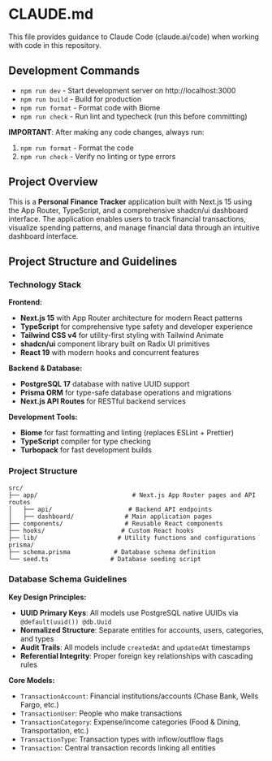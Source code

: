 # CLAUDE.md

This file provides guidance to Claude Code (claude.ai/code) when working with code in this repository.

## Development Commands

- `npm run dev` - Start development server on http://localhost:3000
- `npm run build` - Build for production
- `npm run format` - Format code with Biome
- `npm run check` - Run lint and typecheck (run this before committing)

**IMPORTANT**: After making any code changes, always run:
1. `npm run format` - Format the code
2. `npm run check` - Verify no linting or type errors

## Project Overview

This is a **Personal Finance Tracker** application built with Next.js 15 using the App Router, TypeScript, and a comprehensive shadcn/ui dashboard interface. The application enables users to track financial transactions, visualize spending patterns, and manage financial data through an intuitive dashboard interface.

## Project Structure and Guidelines

### Technology Stack

**Frontend:**
- **Next.js 15** with App Router architecture for modern React patterns
- **TypeScript** for comprehensive type safety and developer experience
- **Tailwind CSS v4** for utility-first styling with Tailwind Animate
- **shadcn/ui** component library built on Radix UI primitives
- **React 19** with modern hooks and concurrent features

**Backend & Database:**
- **PostgreSQL 17** database with native UUID support
- **Prisma ORM** for type-safe database operations and migrations
- **Next.js API Routes** for RESTful backend services

**Development Tools:**
- **Biome** for fast formatting and linting (replaces ESLint + Prettier)
- **TypeScript** compiler for type checking
- **Turbopack** for fast development builds

### Project Structure

```
src/
├── app/                          # Next.js App Router pages and API routes
│   ├── api/                     # Backend API endpoints
│   ├── dashboard/              # Main application pages
├── components/                 # Reusable React components
├── hooks/                     # Custom React hooks
├── lib/                      # Utility functions and configurations
prisma/
├── schema.prisma            # Database schema definition
└── seed.ts                 # Database seeding script
```

### Database Schema Guidelines

**Key Design Principles:**
- **UUID Primary Keys**: All models use PostgreSQL native UUIDs via `@default(uuid()) @db.Uuid`
- **Normalized Structure**: Separate entities for accounts, users, categories, and types
- **Audit Trails**: All models include `createdAt` and `updatedAt` timestamps
- **Referential Integrity**: Proper foreign key relationships with cascading rules

**Core Models:**
- `TransactionAccount`: Financial institutions/accounts (Chase Bank, Wells Fargo, etc.)
- `TransactionUser`: People who make transactions
- `TransactionCategory`: Expense/income categories (Food & Dining, Transportation, etc.)
- `TransactionType`: Transaction types with inflow/outflow flags
- `Transaction`: Central transaction records linking all entities